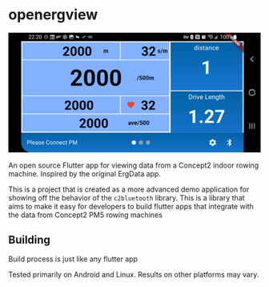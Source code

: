# openergview

![A screenshot of a work-in-progress version of the app](demo.png)

An open source Flutter app for viewing data from a Concept2 indoor rowing machine. Inspired by the original ErgData app.

This is a project that is created as a more advanced demo application for showing off the behavior of the `c2bluetooth` library. This is a library that aims to make it easy for developers to build flutter apps that integrate with the data from Concept2 PM5 rowing machines

## Building
Build process is just like any flutter app

Tested primarily on Android and Linux. Results on other platforms may vary.